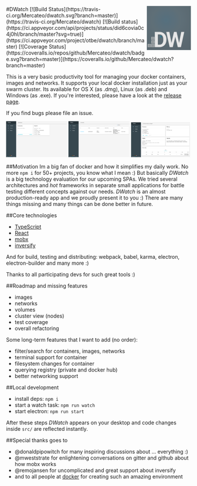 <img src="assets/logo.png" alt="logo" width="120" height="120" align="right" />
#DWatch
[![Build Status](https://travis-ci.org/Mercateo/dwatch.svg?branch=master)](https://travis-ci.org/Mercateo/dwatch) [![Build status](https://ci.appveyor.com/api/projects/status/did6covia0c4j0hl/branch/master?svg=true)](https://ci.appveyor.com/project/otbe/dwatch/branch/master) [![Coverage Status](https://coveralls.io/repos/github/Mercateo/dwatch/badge.svg?branch=master)](https://coveralls.io/github/Mercateo/dwatch?branch=master)

This is a very basic productivity tool for managing your docker containers, images and networks. It supports your local docker
installation just as your swarm cluster. Its available for OS X (as .dmg), Linux (as .deb) and Windows (as .exe). If you're interested, please have a look
at the [release page](https://github.com/Mercateo/dwatch/releases).

If you find bugs please file an issue.

<img src="assets/screenshot_1.png" alt="Screenshot dashboard" width="33%"/> <img src="assets/screenshot_2.png" alt="Screenshot containers" width="33%"/> <img src="assets/screenshot_3.png" alt="Screenshot container detail" width="32%"/>

##Motivation
Im a big fan of docker and how it simplifies my daily work. No more ```npm i``` for 50+ projects, you know what I mean :)
But basically *DWatch* is a big technology evaluation for our upcoming SPAs. We tried several architectures
and _hot_ frameworks in separate small applications for battle testing different concepts against our needs.
*DWatch* is an almost production-ready app and we proudly present it to you :)
There are many things missing and many things can be done better in future.

##Core technologies
* [TypeScript](http://www.typescriptlang.org)
* [React](https://facebook.github.io/react/)
* [mobx](https://github.com/mobxjs/mobx)
* [inversify](http://inversify.io)

And for build, testing and distributing: webpack, babel, karma, electron, electron-builder and many more :)

Thanks to all participating devs for such great tools :)

##Roadmap and missing features
* images
* networks
* volumes
* cluster view (nodes)
* test coverage
* overall refactoring

Some long-term features that I want to add (no order):

* filter/search for containers, images, networks
* terminal support for container
* filesystem changes for container
* querying registry (private and docker hub)
* better networking support

##Local development
* install deps: ```npm i```
* start a watch task: ```npm run watch```
* start electron: ```npm run start```

After these steps *DWatch* appears on your desktop and code changes inside ```src/``` are reflected instantly.

##Special thanks goes to
* @donaldpipowitch for many inspiring discussions about ... everything :)
* @mweststrate for enlightening conversations on gitter and github about how mobx works
* @remojansen for uncomplicated and great support about inversify
* and to all people at [docker](https://www.docker.com) for creating such an amazing environment
